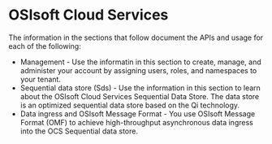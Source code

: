 OSIsoft Cloud Services
======================

The information in the sections that follow document the APIs and usage for each of the following:

* Management - Use the informatin in this section to create, manage, and administer your account by assigning users, roles, 
  and namespaces to your tenant.
* Sequential data store (Sds) - Use the information in this section to learn about the OSIsoft Cloud Services Sequential Data 
  Store. The data store is an optimized sequential data store based on the Qi technology.
* Data ingress and OSIsoft Message Format - You use OSIsoft Message Format (OMF) to achieve high-throughput asynchronous 
  data ingress into the OCS Sequential data store. 